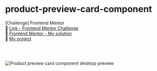 # product-preview-card-component
[Challenge] Frontend Mentor
<br>
🔗 [Link - Frontend Mentor Challenge](https://www.frontendmentor.io/challenges/product-preview-card-component-GO7UmttRfa)
<br>
🔗 [Frontend Mentor - My solution](https://www.frontendmentor.io/solutions/responsive-landing-page-51DAvY4S3Y)
<br>
🔗 [My project](https://mkdir-nicolas.github.io/product-preview-card-component/)

<br>
<br>

![Product preview card component desktop preview](https://github.com/mkdir-nicolas/product-preview-card-component/blob/main/design/desktop-preview.jpg)
